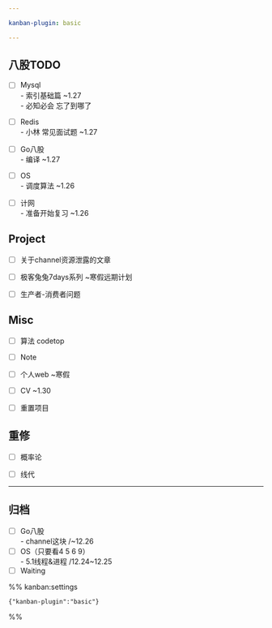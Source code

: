```yaml
---

kanban-plugin: basic

---
```


## 八股TODO

- [ ] Mysql<br>- 索引基础篇 ~1.27<br>- 必知必会 忘了到哪了
- [ ] Redis<br>- 小林 常见面试题 ~1.27
- [ ] Go八股<br>- 编译 ~1.27
- [ ] OS<br>-  调度算法 ~1.26
- [ ] 计网<br>- 准备开始复习 ~1.26


## Project

- [ ] 关于channel资源泄露的文章
- [ ] 极客兔兔7days系列 ~寒假远期计划
- [ ] 生产者-消费者问题


## Misc

- [ ] 算法 codetop
- [ ] Note
- [ ] 个人web ~寒假
- [ ] CV ~1.30
- [ ] 重置项目


## 重修

- [ ] 概率论
- [ ] 线代


***

## 归档

- [ ] Go八股<br>- channel这块 /~12.26
- [ ] OS（只要看4 5 6 9）<br>- 5.1线程&进程 /12.24~12.25
- [ ] Waiting

%% kanban:settings
```
{"kanban-plugin":"basic"}
```
%%